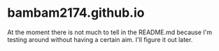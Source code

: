 # bambam2174.github.io

At the moment there is not much to tell in the README.md
because I'm testing around without having a certain aim.
I'll figure it out later.
